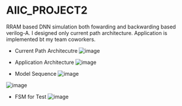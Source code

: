 # AIIC_PROJECT2
RRAM based DNN simulation both fowarding and backwarding based verilog-A.
I designed only current path architecture. Application is implemented bt my team coworkers.

- Current Path Architecutre
![image](https://user-images.githubusercontent.com/109369687/204360414-39a79b8f-842f-4891-a162-0ff270cb142d.png)

- Application Architecture
![image](https://user-images.githubusercontent.com/109369687/204360681-de30c5bc-4ecd-4a9f-9f31-124859808208.png)

- Model Sequence
![image](https://user-images.githubusercontent.com/109369687/204360818-f0357d3c-84eb-4749-b586-2755a47b08b4.png)

![image](https://user-images.githubusercontent.com/109369687/204360913-465b83cb-d232-4462-ad06-94c84df69a76.png)

- FSM for Test
![image](https://user-images.githubusercontent.com/109369687/204361054-f372e1b7-21ca-4807-9a80-320caa900daa.png)
